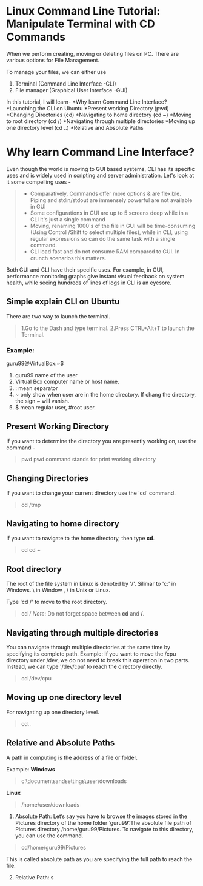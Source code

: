 <h1>Linux Command Line Tutorial: Manipulate Terminal with CD Commands</h1>

When we perform creating, moving or deleting files on PC. There are various options for File Management.

To manage your files, we can either use 

1. Terminal (Command Line Interface -CLI)
2. File manager (Graphical User Interface -GUI)

In this tutorial, I will learn-
*Why learn Command Line Interface?
*Launching the CLI on Ubuntu
*Present working Directory (pwd)
*Changing Directories (cd)
*Navigating to home directory (cd ~)
*Moving to root directory (cd /)
*Navigating through multiple directories
*Moving up one directory level (cd ..)
*Relative and Absolute Paths

# Why learn Command Line Interface?
Even though the world is moving to GUI based systems, CLI has its specific uses and is widely used in scripting and server administration. Let's look at it some compelling uses -
>* Comparatively, Commands offer more options & are flexible. Piping and stdin/stdout are immensely powerful are not available in GUI
>* Some configurations in GUI are up to 5 screens deep while in a CLI it's just a single command
>* Moving, renaming 1000's of the file in GUI will be time-consuming (Using Control /Shift to select multiple files), while in CLI, using regular expressions so can do the same task with a single command.
>* CLI load fast and do not consume RAM compared to GUI. In crunch scenarios this matters.

Both GUI and CLI have their specific uses. For example, in GUI, performance monitoring graphs give instant visual feedback on system health, while seeing hundreds of lines of logs in CLI is an eyesore. 

## Simple explain CLI on Ubuntu

There are two way to launch the terminal.
> 1.Go to the Dash and type terminal.
> 2.Press CTRL+Alt+T to launch the Terminal.

### Example:
guru99@VirtualBox:~$ 

1. guru99 name of the user
2. Virtual Box computer name or host name. 
3. : mean separator 
4. ~ only show when user are in the home directory. If chang the directory, the sign ~ will vanish.
5. $ mean regular user, #root user.

## Present Working Directory 
If you want to determine the directory you are presently working on, use the command -
> pwd
pwd command stands for print working directory

## Changing Directories 
If you want to change your current directory use the 'cd' command.
> cd /tmp

## Navigating to home directory 
If you want to navigate to the home directory, then type **cd**.
> cd 
> cd ~

## Root directory
The root of the file system in Linux is denoted by '/'. Silimar to 'c:\' in Windows.
\ in Window , / in Unix or Linux.

Type 'cd /' to move to the root directory.
> cd /
*Note*: Do not forget space between **cd** and **/**.

## Navigating through multiple directories
You can navigate through multiple directories at the same time by specifying its complete path.
Example: If you want to move the /cpu directory under /dev, we do not need to break this operation in two parts.
Instead, we can type '/dev/cpu' to reach the directory directly.
> cd /dev/cpu

## Moving up one directory level
For navigating up one directory level.
> cd..

## Relative and Absolute Paths
A path in computing is the address of a file or folder.

Example:
**Windows**
> c:\documentsandsettings\user\downloads

**Linux**
> /home/user/downloads

1. Absolute Path:
Let’s say you have to browse the images stored in the Pictures directory of the home folder ‘guru99’.The absolute file path of Pictures directory /home/guru99/Pictures. To navigate to this directory, you can use the command.
> cd/home/guru99/Pictures

This is called absolute path as you are specifying the full path to reach the file.

2. Relative Path:
s